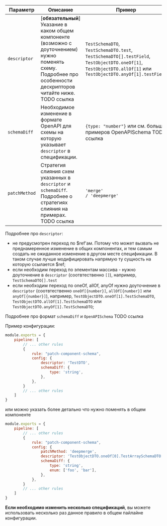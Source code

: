| Параметр                    | Описание                                                                                                                                                              | Пример                                                                                                                                                                | Типизация       | Дефолтное    |
|-----------------------------|-----------------------------------------------------------------------------------------------------------------------------------------------------------------------|-----------------------------------------------------------------------------------------------------------------------------------------------------------------------|-----------------|--------------|
| `descriptor`                     | [**обязательный**] Указание в каком общем компоненте (возможно с доуточнением) нужно поменять схему. Подробнее про особенности дескрипторов читайте ниже. TODO ссылка | `TestSchemaDTO`, `TestSchemaDTO.test`, `TestSchemaDTO[].testField`,  `TestObjectDTO.oneOf[1]`, `TestObjectDTO.allOf[1]` или  `TestObjectDTO.anyOf[1].testField`       | `string`        |              |
| `schemaDiff`                     | Необходимое изменение в формате OpenAPI для схемы на которую указывает `descriptor` в спецификации.                                                                   | `{type: "number"}` или см. больше примеров OpenAPISchema TODO ссылка                                                                                                  | `OpenAPISchema` |              |
| `patchMethod`                    | Стратегия слияния схем указанных в `descriptor` и `schemaDiff`. Подробнее о стратегиях слияния на примерах. TODO ссылка                                                                                                      | `'merge'                                                                                                                                                 / 'deepmerge'` | `enum`          |  `merge` |

Подробнее про `descriptor`:
- не предусмотрен переход по $ref'ам. Потому что может вызвать не преднамеренное изменение в общих компонентах, и тем самым создать не ожиданное изменение в другом месте спецификации. В таком случае лучше модифицировать напрямую ту сущность на которую ссылается $ref;
- если необходим переход по элементам массива - нужно доуточнение в `descriptor` (соотвтественно `[]`), например, `TestSchemaDTO[].test`
- если необходим переход по oneOf, allOf, anyOf нужно доуточнение в `descriptor` (соотвтественно `oneOf[{number}]`, `allOf[{number}]` или `anyOf[{number}]`), например, `TestObjectDTO.oneOf[1].TestSchemaDTO`, `TestObjectDTO.allOf[1].TestSchemaDTO` или  `TestObjectDTO.anyOf[1].TestSchemaDTO`;

Подробнее про формат `schemaDiff` и `OpenAPISchema` TODO ссылка

Пример конфигурации:

```js
module.exports = {
    pipeline: [
        // ... other rules
        {
            rule: "patch-component-schema",
            config: {
                descriptor: 'TestDTO',
                schemaDiff: {
                    type: 'string',
                },
            },
        }
        // ... other rules
    ]
}
```

или можно указать более детально что нужно поменять в общем компоненте

```js
module.exports = {
    pipeline: [
        // ... other rules
        {
            rule: "patch-component-schema",
            config: {
                patchMethod: 'deepmerge',
                descriptor: 'TestObjectDTO.oneOf[0].TestArraySchemaDTO[]',
                schemaDiff: {
                    type: 'string',
                    enum: ['foo', 'bar'],
                },
            },
        }
        // ... other rules
    ]
}
```

**Если необходимо изменить несколько спецификаций**, вы можете использовать несколько раз данное правило в общем пайлайне конфигурации.